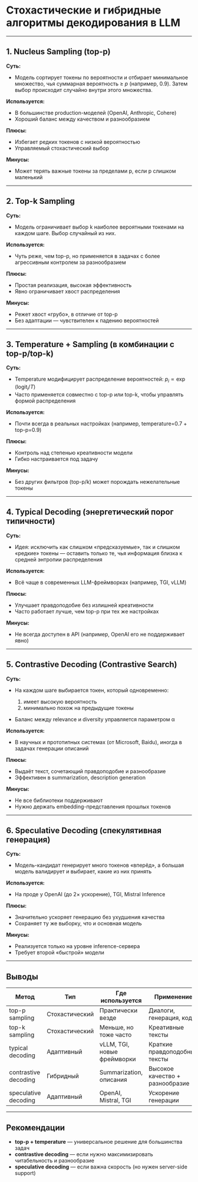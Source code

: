 # Стохастические и гибридные алгоритмы декодирования в LLM

---

## 1. Nucleus Sampling (top-p)

**Суть:**

- Модель сортирует токены по вероятности и отбирает минимальное множество, чья суммарная вероятность ≥ *p* (например, 0.9). Затем выбор происходит случайно внутри этого множества.

**Используется:**

- В большинстве production-моделей (OpenAI, Anthropic, Cohere)
- Хороший баланс между качеством и разнообразием

**Плюсы:**

- Избегает редких токенов с низкой вероятностью
- Управляемый стохастический выбор

**Минусы:**

- Может терять важные токены за пределами p, если p слишком маленький

---

## 2. Top-k Sampling

**Суть:**

- Модель ограничивает выбор k наиболее вероятными токенами на каждом шаге. Выбор случайный из них.

**Используется:**

- Чуть реже, чем top-p, но применяется в задачах с более агрессивным контролем за разнообразием

**Плюсы:**

- Простая реализация, высокая эффективность
- Явно ограничивает хвост распределения

**Минусы:**

- Режет хвост «грубо», в отличие от top-p
- Без адаптации — чувствителен к падению вероятностей

---

## 3. Temperature + Sampling (в комбинации с top-p/top-k)

**Суть:**

- Temperature модифицирует распределение вероятностей: $p_i \propto \exp(\text{logit}_i / T)$
- Часто применяется совместно с top-p или top-k, чтобы управлять формой распределения

**Используется:**

- Почти всегда в реальных настройках (например, temperature=0.7 + top-p=0.9)

**Плюсы:**

- Контроль над степенью креативности модели
- Гибко настраивается под задачу

**Минусы:**

- Без других фильтров (top-p/k) может порождать нежелательные токены

---

## 4. Typical Decoding (энергетический порог типичности)

**Суть:**

- Идея: исключить как слишком «предсказуемые», так и слишком «редкие» токены — оставить только те, чья информация близка к средней энтропии распределения

**Используется:**

- Всё чаще в современных LLM-фреймворках (например, TGI, vLLM)

**Плюсы:**

- Улучшает правдоподобие без излишней креативности
- Часто работает лучше, чем top-p при тех же настройках

**Минусы:**

- Не всегда доступен в API (например, OpenAI его не поддерживает явно)

---

## 5. Contrastive Decoding (Contrastive Search)

**Суть:**

- На каждом шаге выбирается токен, который одновременно:

  1. имеет высокую вероятность
  2. минимально похож на предыдущие токены

- Баланс между relevance и diversity управляется параметром α

**Используется:**

- В научных и прототипных системах (от Microsoft, Baidu), иногда в задачах генерации описаний

**Плюсы:**

- Выдаёт текст, сочетающий правдоподобие и разнообразие
- Эффективен в summarization, description generation

**Минусы:**

- Не все библиотеки поддерживают
- Нужно держать embedding-представления прошлых токенов

---

## 6. Speculative Decoding (спекулятивная генерация)

**Суть:**

- Модель-кандидат генерирует много токенов «вперёд», а большая модель валидирует и выбирает, какие из них принять

**Используется:**

- На проде у OpenAI (до 2× ускорение), TGI, Mistral Inference

**Плюсы:**

- Значительно ускоряет генерацию без ухудшения качества
- Сохраняет ту же выборку, что и основная модель

**Минусы:**

- Реализуется только на уровне inference-сервера
- Требует второй «быстрой» модели

---

## Выводы

| Метод                | Тип            | Где используется            | Применение                      |
| -------------------- | -------------- | --------------------------- | ------------------------------- |
| top-p sampling       | Стохастический | Практически везде           | Диалоги, генерация, код         |
| top-k sampling       | Стохастический | Меньше, но тоже часто       | Креативные тексты               |
| typical decoding     | Адаптивный     | vLLM, TGI, новые фреймворки | Краткие правдоподобные тексты   |
| contrastive decoding | Гибридный      | Summarization, описания     | Высокое качество + разнообразие |
| speculative decoding | Адаптивный     | OpenAI, Mistral, TGI        | Ускорение генерации             |

---

## Рекомендации

- **top-p + temperature** — универсальное решение для большинства задач
- **contrastive decoding** — если нужно максимизировать читабельность и разнообразие
- **speculative decoding** — если важна скорость (но нужен server-side support)

